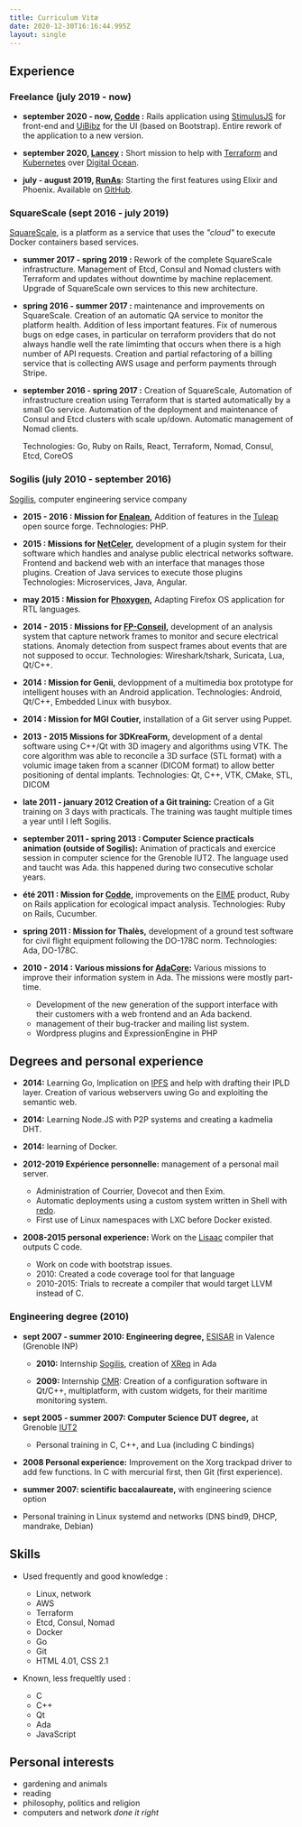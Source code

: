 ```yaml
---
title: Curriculum Vitæ
date: 2020-12-30T16:16:44.995Z
layout: single
---
```


## Experience ##

### Freelance (july 2019 - now) ###

- **september 2020 - now, [Codde](https://codde.fr) :** Rails application using [StimulusJS](https://stimulusjs.org) for front-end and [UiBibz](http://hummel.link/ui-bibz/) for the UI (based on Bootstrap). Entire rework of the application to a new version.

- **september 2020, [Lancey](https://www.lancey.fr) :** Short mission to help with [Terraform](https://www.terraform.io) and [Kubernetes](https://kubernetes.io/) over [Digital Ocean](https://www.digitalocean.com/).

- **july - august 2019, [RunAs](https://www.runas.io/):** Starting the first features
  using Elixir and Phoenix. Available on
  [GitHub](https://github.com/runasio/sna/).

### SquareScale (sept 2016 - july 2019) ###

[SquareScale](https://squarescale.com), is a platform as a service that uses the *"cloud"* to execute Docker containers based services.

- **summer 2017 - spring 2019 :** Rework of the complete SquareScale
  infrastructure. Management of Etcd, Consul and Nomad clusters with Terraform
  and updates without downtime by machine replacement. Upgrade of SquareScale
  own services to this new architecture.

- **spring 2016 - summer 2017 :** maintenance and improvements on SquareScale.
  Creation of an automatic QA service to monitor the platform health. Addition
  of less important features. Fix of numerous bugs on edge cases, in particular
  on terraform providers that do not always handle well the rate limimting that
  occurs when there is a high number of API requests. Creation and partial
  refactoring of a billing service that is collecting AWS usage and perform
  payments through Stripe.

- **september 2016 - spring 2017 :** Creation of SquareScale, Automation of
  infrastructure creation using Terraform that is started automatically by a
  small Go service. Automation of the deployment and maintenance of Consul and
  Etcd clusters with scale up/down. Automatic management of Nomad clients.

    Technologies: Go, Ruby on Rails, React, Terraform, Nomad, Consul, Etcd, CoreOS


### Sogilis (july 2010 - september 2016) ###

[Sogilis](http://www.sogilis.com), computer engineering service company

- **2015 - 2016 : Mission for [Enalean](https://www.enalean.com/),** Addition of
  features in the [Tuleap](https://www.tuleap.org/) open source forge.
  Technologies: PHP.

- **2015 : Missions for [NetCeler](http://netceler.com/),** development of a
  plugin system for their software which handles and analyse public electrical
  networks software. Frontend and backend web with an interface that manages
  those plugins. Creation of Java services to execute those plugins
  Technologies: Microservices, Java, Angular.

- **may 2015 : Mission for [Phoxygen](https://twitter.com/phoxygen_),** Adapting
  Firefox OS application for RTL languages.

- **2014 - 2015 : Missions for
  [FP-Conseil](http://www.fpc-ingenierie.fr/),** development of an analysis
  system that capture network frames to monitor and secure electrical stations.
  Anomaly detection from suspect frames about events that are not supposed to
  occur.
  Technologies: Wireshark/tshark, Suricata, Lua, Qt/C++.

- **2014 : Mission for Genii,** devloppment of a multimedia box prototype for
  intelligent houses with an Android application.
  Technologies: Android, Qt/C++, Embedded Linux with busybox.

- **2014 : Mission for MGI Coutier,** installation of a Git server using Puppet.

- **2013 - 2015 Missions for 3DKreaForm,** development of a dental software
  using C++/Qt with 3D imagery and algorithms using VTK. The core algorithm was
  able to reconcile a 3D surface (STL format) with a volumic image taken from a
  scanner (DICOM format) to allow better positioning of dental implants.
  Technologies: Qt, C++, VTK, CMake, STL, DICOM

- **late 2011 - january 2012 Creation of a Git training:** Creation of a Git
  training on 3 days with practicals. The training was taught multiple times a
  year until I left Sogilis.

- **september 2011 - spring 2013 : Computer Science practicals animation
  (outside of Sogilis):** Animation of practicals and exercice session in
  computer science for the Grenoble IUT2. The language used and taucht was Ada.
  this happened during two consecutive scholar years.

- **été 2011 : Mission for [Codde](https://codde.fr),** improvements on the
  [EIME](https://codde.fr/nos-logiciels/eime/presentation-eime) product,
  Ruby on Rails application for ecological impact analysis. Technologies: Ruby on
  Rails, Cucumber.

- **spring 2011 : Mission for Thalès,** development of a ground test software
  for civil flight equipment following the DO-178C norm.
  Technologies: Ada, DO-178C.

- **2010 - 2014 : Various missions for [AdaCore](https://www.adacore.com/):**
  Various missions to improve their information system in Ada. The missions were
  mostly part-time.

    - Development of the new generation of the support interface with their
      customers with a web frontend and an Ada backend.
    - management of their bug-tracker and mailing list system.
    - Wordpress plugins and ExpressionEngine in PHP


## Degrees and personal experience ##

  - **2014:** Learning Go, Implication on [IPFS](https://ipfs.io/) and help with
    drafting their IPLD layer. Creation of various webservers uwing Go and
    exploiting the semantic web.


  - **2014:** Learning Node.JS with P2P systems and creating a kadmelia DHT.

  - **2014:** learning of Docker.

  - **2012-2019 Expérience personnelle:** management of a personal mail server.

      - Administration of Courrier, Dovecot and then Exim.
      - Automatic deployments using a custom system written in Shell with
        [redo](https://github.com/apenwarr/redo/).
      - First use of Linux namespaces with LXC before Docker existed.

  - **2008-2015 personal experience:** Work on the
    [Lisaac](https://fr.wikipedia.org/wiki/Lisaac) compiler that outputs C code.

      - Work on code with bootstrap issues.
      - 2010: Created a code coverage tool for that language
      - 2010-2015: Trials to recreate a compiler that would target LLVM instead
        of C.

### Engineering degree (2010) ###

  - **sept 2007 - summer 2010: Engineering degree,** [ESISAR](http://esisar.grenoble-inp.fr/) in Valence (Grenoble INP)

      - **2010:** Internship [Sogilis](http://www.sogilis.com), creation of
        [XReq](http://www.open-do.org/projects/xreq/) in Ada

      - **2009:** Internship [CMR](http://www.cmr-group.com/):
        Creation of a configuration software in Qt/C++, multiplatform, with
        custom widgets, for their maritime monitoring system.

  - **sept 2005 - summer 2007: Computer Science DUT degree,** at
    Grenoble [IUT2](https://iut2.univ-grenoble-alpes.fr/)

      - Personal training in C, C++, and Lua (including C bindings)

  - **2008 Personal experience:** Improvement on the Xorg trackpad driver
    to add few functions. In C with mercurial first, then Git (first
    experience).

  - **summer 2007: scientific baccalaureate,** with engineering science option

  - Personal training in Linux systemd and networks (DNS bind9, DHCP, mandrake,
    Debian)

## Skills ##

- Used frequently and good knowledge :
    - Linux, network
    - AWS
    - Terraform
    - Etcd, Consul, Nomad
    - Docker
    - Go
    - Git
    - HTML 4.01, CSS 2.1

- Known, less frequeltly used :
    - C
    - C++
    - Qt
    - Ada
    - JavaScript

<!-- TODO: sortir les compétences du moment avec une visu sympa

| Year       | 2019 | 2018 | 2017 | 2016 | 2015 | 2014 | 2013 | 2012 | 2011 | 2010 | 2009 | Avant |
| ---------- | ---- | ---- | ---- | ---- | ---- | ---- | ---- | ---- | ---- | ---- | ---- | ----- |
| React      | x    | x    | xx   |      |      |      |      |      |      |      |      |       |
| JavaScript |      | x    | x    | x    | x    | xx   |      |      |      |      |      | x     |
| HTML/CSS   | xx   | xx   | xx   | xx   | xx   | xx   | xx   | xx   | xx   | xx   | xx   | xxx   |
| Ada        |      |      |      |      |      | x    | xx   | xx   | xx   | x    |      | x     |
| PHP        |      |      | x    | x    | x    |      |      |      |      | x    | xx   | xxx   |
| C/C++      |      |      |      |      | xx   | xx   | xx   |      |      |      | xx   | xx    |
| Qt         |      |      |      |      | x    | x    | xx   |      |      |      | xx   |       |
| Linux      | xxx  | xxx  | xxx  | xx   | xx   | xx   | xx   | xx   | xx   | xx   | xx   | xxx   |
| Réseau     | xx   | xx   | xx   | xx   | xx   | xx   | xx   | x    | x    | x    | x    | xx    |
| Git        | xx   | xx   | xx   | xxx  | xxx  | xxx  | xxx  | xxx  | xxx  | xx   | xx   | x     |
| Go         | xxx  | xxx  | xxx  | xx   | xx   | x    |      |      |      |      |      |       |
| Docker     | xx   | xx   | xx   | xx   | xx   | xx   |      |      |      |      |      |       |
| Terraform  | xxx  | xxx  | xxx  | x    |      |      |      |      |      |      |      |       |
| Nomad      | xx   | xx   | xx   | x    |      |      |      |      |      |      |      |       |
| Consul     | xx   | xx   | xx   | x    |      |      |      |      |      |      |      |       |
| Etcd       | xx   | xx   | xx   | x    |      |      |      |      |      |      |      |       |
-->

## Personal interests ##

- gardening and animals
- reading
- philosophy, politics and religion
- computers and network *done it right*
